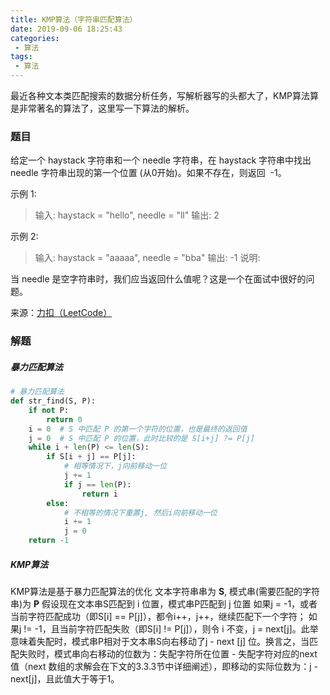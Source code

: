```yaml
---
title: KMP算法（字符串匹配算法）
date: 2019-09-06 18:25:43
categories:
 - 算法
tags:
 - 算法
---
```

最近各种文本类匹配搜索的数据分析任务，写解析器写的头都大了，KMP算法算是非常著名的算法了，这里写一下算法的解析。
<escape><!-- more --></escape>

### 题目
给定一个 haystack 字符串和一个 needle 字符串，在 haystack 字符串中找出 needle 字符串出现的第一个位置 (从0开始)。如果不存在，则返回  -1。

示例 1:
>输入: haystack = "hello", needle = "ll"
输出: 2

示例 2:
>输入: haystack = "aaaaa", needle = "bba"
输出: -1
说明:

当 needle 是空字符串时，我们应当返回什么值呢？这是一个在面试中很好的问题。

来源：[力扣（LeetCode）](https://leetcode-cn.com/problems/implement-strstr)

### 解题
##### 暴力匹配算法
```python
# 暴力匹配算法
def str_find(S, P):
    if not P:
        return 0
    i = 0  # S 中匹配 P 的第一个字符的位置，也是最终的返回值
    j = 0  # S 中匹配 P 的位置，此时比较的是 S[i+j] ?= P[j]
    while i + len(P) <= len(S):
        if S[i + j] == P[j]:
            # 相等情况下，j向前移动一位
            j += 1
            if j == len(P):
                return i
        else:
            # 不相等的情况下重置j, 然后i向前移动一位
            i += 1
            j = 0
    return -1
```
##### KMP算法
KMP算法是基于暴力匹配算法的优化
文本字符串串为 **S**, 模式串(需要匹配的字符串)为 **P**
假设现在文本串S匹配到 i 位置，模式串P匹配到 j 位置
    如果j = -1，或者当前字符匹配成功（即S[i] == P[j]），都令i++，j++，继续匹配下一个字符；
    如果j != -1，且当前字符匹配失败（即S[i] != P[j]），则令 i 不变，j = next[j]。此举意味着失配时，模式串P相对于文本串S向右移动了j - next [j] 位。换言之，当匹配失败时，模式串向右移动的位数为：失配字符所在位置 - 失配字符对应的next 值（next 数组的求解会在下文的3.3.3节中详细阐述），即移动的实际位数为：j - next[j]，且此值大于等于1。